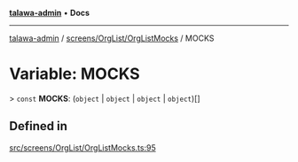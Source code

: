 [**talawa-admin**](../../../../README.md) • **Docs**

***

[talawa-admin](../../../../modules.md) / [screens/OrgList/OrgListMocks](../README.md) / MOCKS

# Variable: MOCKS

\> `const` **MOCKS**: (`object` \| `object` \| `object` \| `object`)[]

## Defined in

[src/screens/OrgList/OrgListMocks.ts:95](https://github.com/PalisadoesFoundation/talawa-admin/blob/7a991b3aa824070bd53d6367f1ce7f072321af88/src/screens/OrgList/OrgListMocks.ts#L95)
